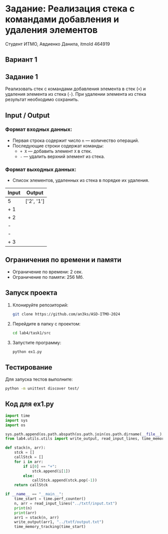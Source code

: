 
# Задание: Реализация стека с командами добавления и удаления элементов  
Студент ИТМО, Авдиенко Данила, itmoId 464919

## Вариант 1

## Задание 1
Реализовать стек с командами добавления элемента в стек (`+`) и удаления элемента из стека (`-`). При удалении элемента из стека результат необходимо сохранить.

## Input / Output

### Формат входных данных:
- Первая строка содержит число `n` — количество операций.
- Последующие строки содержат команды:
  - `+ X` — добавить элемент `X` в стек.
  - `-` — удалить верхний элемент из стека.

### Формат выходных данных:
- Список элементов, удаленных из стека в порядке их удаления.

| Input                               | Output             |
|-------------------------------------|--------------------|
| 5                                   | ['2', '1']         |
| + 1                                 |                    |
| + 2                                 |                    |
| -                                   |                    |
| -                                   |                    |
| + 3                                 |                    |

## Ограничения по времени и памяти

- Ограничение по времени: 2 сек.
- Ограничение по памяти: 256 Мб.

## Запуск проекта
1. Клонируйте репозиторий:
   ```bash
   git clone https://github.com/an3ks/ASD-ITMO-2024
   ```
2. Перейдите в папку с проектом:
   ```bash
   cd lab4/task1/src
   ```
3. Запустите программу:
   ```bash
   python ex1.py
   ```

## Тестирование
Для запуска тестов выполните:
```bash
python -m unittest discover test/
```

## Код для ex1.py
```python
import time
import sys
import os

sys.path.append(os.path.abspath(os.path.join(os.path.dirname(__file__), '../../..')))
from lab4.utils.utils import write_output, read_input_lines, time_memory_tracking

def stack(n, arr):
    stck = []
    callStck = []
    for i in arr:
        if i[0] == "+":
            stck.append(i[1])
        else:
            callStck.append(stck.pop(-1))
    return callStck

if __name__ == "__main__":
    time_start = time.perf_counter()
    n, arr = read_input_lines("../txtf/input.txt")
    print(n)
    print(arr)
    arr1 = stack(n, arr)
    write_output(arr1, "../txtf/output.txt")
    time_memory_tracking(time_start)
```
